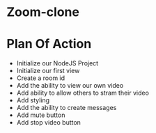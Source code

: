# Zoom-clone

# Plan Of Action

- Initialize our NodeJS Project
- Initialize our first view
- Create a room id
- Add the ability to view our own video
- Add ability to allow others to stram their video
- Add styling
- Add the ability to create messages
- Add mute button
- Add stop video button